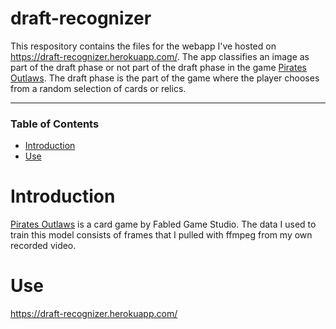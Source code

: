 # draft-recognizer

This respository contains the files for the webapp I've hosted on https://draft-recognizer.herokuapp.com/. The app classifies an image as part of the draft phase or not part of the draft phase in the game [Pirates Outlaws](https://fabledgame.com/en/pirates-outlaws/details). The draft phase is the part of the game where the player chooses from a random selection of cards or relics.

---

### Table of Contents

* [Introduction](#Introduction)
* [Use](#Use)

# Introduction
<a href="https://fabledgame.com/en/pirates-outlaws/details" alt="Link to Pirates Outlaws.">Pirates Outlaws</a> is a card game by Fabled Game Studio. The data I used to train this model consists of frames that I pulled with ffmpeg from my own recorded video.
  
# Use
https://draft-recognizer.herokuapp.com/
